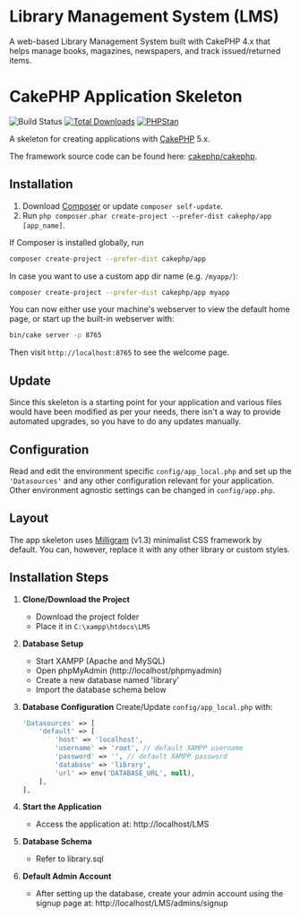 # Library Management System (LMS)

A web-based Library Management System built with CakePHP 4.x that helps manage books, magazines, newspapers, and track issued/returned items.

# CakePHP Application Skeleton

![Build Status](https://github.com/cakephp/app/actions/workflows/ci.yml/badge.svg?branch=5.x)
[![Total Downloads](https://img.shields.io/packagist/dt/cakephp/app.svg?style=flat-square)](https://packagist.org/packages/cakephp/app)
[![PHPStan](https://img.shields.io/badge/PHPStan-level%208-brightgreen.svg?style=flat-square)](https://github.com/phpstan/phpstan)

A skeleton for creating applications with [CakePHP](https://cakephp.org) 5.x.

The framework source code can be found here: [cakephp/cakephp](https://github.com/cakephp/cakephp).

## Installation

1. Download [Composer](https://getcomposer.org/doc/00-intro.md) or update `composer self-update`.
2. Run `php composer.phar create-project --prefer-dist cakephp/app [app_name]`.

If Composer is installed globally, run

```bash
composer create-project --prefer-dist cakephp/app
```

In case you want to use a custom app dir name (e.g. `/myapp/`):

```bash
composer create-project --prefer-dist cakephp/app myapp
```

You can now either use your machine's webserver to view the default home page, or start
up the built-in webserver with:

```bash
bin/cake server -p 8765
```

Then visit `http://localhost:8765` to see the welcome page.

## Update

Since this skeleton is a starting point for your application and various files
would have been modified as per your needs, there isn't a way to provide
automated upgrades, so you have to do any updates manually.

## Configuration

Read and edit the environment specific `config/app_local.php` and set up the
`'Datasources'` and any other configuration relevant for your application.
Other environment agnostic settings can be changed in `config/app.php`.

## Layout

The app skeleton uses [Milligram](https://milligram.io/) (v1.3) minimalist CSS
framework by default. You can, however, replace it with any other library or
custom styles.


## Installation Steps

1. **Clone/Download the Project**
   - Download the project folder
   - Place it in `C:\xampp\htdocs\LMS`

2. **Database Setup**
   - Start XAMPP (Apache and MySQL)
   - Open phpMyAdmin (http://localhost/phpmyadmin)
   - Create a new database named 'library'
   - Import the database schema below

3. **Database Configuration**
   Create/Update `config/app_local.php` with:
   ```php
   'Datasources' => [
       'default' => [
           'host' => 'localhost',
           'username' => 'root', // default XAMPP username
           'password' => '', // default XAMPP password
           'database' => 'library',
           'url' => env('DATABASE_URL', null),
       ],
   ],

4. **Start the Application**
   - Access the application at: http://localhost/LMS

5. **Database Schema**
   - Refer to library.sql

6. **Default Admin Account**
   - After setting up the database, create your admin account using the signup page at: http://localhost/LMS/admins/signup


  
